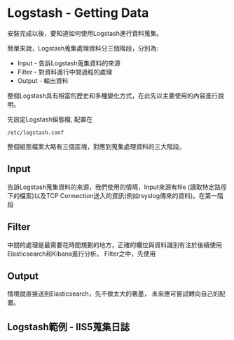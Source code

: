 # Logstash - Getting Data

安裝完成以後，要知道如何使用Logstash進行資料蒐集。

簡單來說，Logstash蒐集處理資料分三個階段，分別為:

* Input - 告訴Logstash蒐集資料的來源
* Filter - 對資料進行中間過程的處理
* Output - 輸出資料

整個Logstash具有相當的歷史和多種變化方式，在此先以主要使用的內容進行說明。

先設定Logstash組態檔, 配置在

    /etc/logstash.conf

整個組態檔案大略有三個區塊，對應到蒐集處理資料的三大階段。

## Input
告訴Logstash蒐集資料的來源，我們使用的情境，Input來源有file (讀取特定路徑下的檔案)以及TCP Connection送入的資訊(例如rsyslog傳來的資料)。在第一階段

## Filter

中間的處理是最需要花時間規劃的地方，正確的欄位與資料識別有注於後續使用Elasticsearch和Kibana進行分析。
Filter之中，先使用

## Output
情境就直接送到Elasticsearch，先不做太大的著墨， 未來應可嘗試轉向自己的配置。


## Logstash範例 - IIS5蒐集日誌


